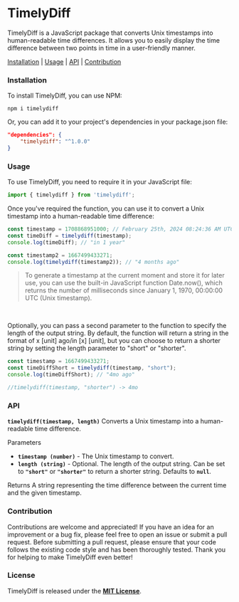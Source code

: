 # TimelyDiff

TimelyDiff is a JavaScript package that converts Unix timestamps into human-readable time differences. It allows you to easily display the time difference between two points in time in a user-friendly manner.

[Installation](#installation) | [Usage](#usage) | [API](#API) | [Contribution](#Contribution)

### Installation
To install TimelyDiff, you can use NPM:
```shell
npm i timelydiff
```

Or, you can add it to your project's dependencies in your package.json file:
```json
"dependencies": {
    "timelydiff": "^1.0.0"
}
```

### Usage
To use TimelyDiff, you need to require it in your JavaScript file:
```javascript
import { timelydiff } from 'timelydiff';
```
Once you've required the function, you can use it to convert a Unix timestamp into a human-readable time difference:
```javascript
const timestamp = 1708868951000; // February 25th, 2024 08:24:36 AM UTC
const timeDiff = timelydiff(timestamp);
console.log(timeDiff); // "in 1 year"

const timestamp2 = 1667499433271;
console.log(timelydiff(timestamp2)); // "4 months ago"
```

> To generate a timestamp at the current moment and store it for later use, you can use the built-in JavaScript function Date.now(), which returns the number of milliseconds since January 1, 1970, 00:00:00 UTC (Unix timestamp).
<br>

Optionally, you can pass a second parameter to the function to specify the length of the output string. By default, the function will return a string in the format of x [unit] ago/in [x] [unit], but you can choose to return a shorter string by setting the length parameter to "short" or "shorter".

```javascript
const timestamp = 1667499433271;
const timeDiffShort = timelydiff(timestamp, "short");
console.log(timeDiffShort); // "4mo ago"

//timelydiff(timestamp, "shorter") -> 4mo
```

### API
**`timelydiff(timestamp, length)`**
Converts a Unix timestamp into a human-readable time difference.

Parameters
- **`timestamp (number)`** - The Unix timestamp to convert.
- **`length (string)`** - Optional. The length of the output string. Can be set to **`"short"`** or **`"shorter"`** to return a shorter string. Defaults to **`null`**.

Returns
A string representing the time difference between the current time and the given timestamp.
<br>

### Contribution
Contributions are welcome and appreciated! If you have an idea for an improvement or a bug fix, please feel free to open an issue or submit a pull request. Before submitting a pull request, please ensure that your code follows the existing code style and has been thoroughly tested. Thank you for helping to make TimelyDiff even better!
<br>

### License
TimelyDiff is released under the **[MIT License](https://opensource.org/license/mit/)**.
